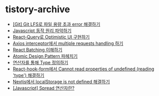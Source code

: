 # tistory-archive

- [[Git] Git LFS로 파일 용량 초과 error 해결하기](https://roronoa-jongjin.tistory.com/13)
- [Javascript 동작 원리 파악하기](https://roronoa-jongjin.tistory.com/8)
- [React-Query로 Optimistic UI 구현하기](https://roronoa-jongjin.tistory.com/5)
- [Axios interceptor에서 multiple requests handling 하기](https://roronoa-jongjin.tistory.com/3)
- [React Batching 이해하기](https://roronoa-jongjin.tistory.com/2)
- [Atomic Design Pattern 파헤치기](https://roronoa-jongjin.tistory.com/9)
- [연산자를 통해 Type 정의하기](https://roronoa-jongjin.tistory.com/11)
- [React-hook-form에서 Cannot read properties of undefined (reading 'type') 해결하기](https://roronoa-jongjin.tistory.com/10)
- [Nextjs에서 localStorage is not defined 해결하기](https://roronoa-jongjin.tistory.com/6)
- [[Javascript] Spread 연산자란?](https://roronoa-jongjin.tistory.com/12)


